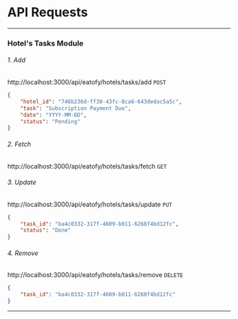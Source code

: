 # API Requests


----------------------------------------------------------------------------------

### Hotel's Tasks Module

###### 1. Add
http://localhost:3000/api/eatofy/hotels/tasks/add
`POST`
```json
{
    "hotel_id": "746b236d-ff30-43fc-8ca6-643dedac5a5c",
    "task": "Subscription Payment Due",
    "date": "YYYY-MM-DD",
    "status": "Pending"
}
```

###### 2. Fetch
http://localhost:3000/api/eatofy/hotels/tasks/fetch
`GET`

###### 3. Update
http://localhost:3000/api/eatofy/hotels/tasks/update
`PUT`
```json
{
    "task_id": "ba4c0332-317f-4609-b011-6268f4bd12fc",
    "status": "Done"
}
```

###### 4. Remove
http://localhost:3000/api/eatofy/hotels/tasks/remove
`DELETE`
```json
{
    "task_id": "ba4c0332-317f-4609-b011-6268f4bd12fc"
}
```

----------------------------------------------------------------------------------

